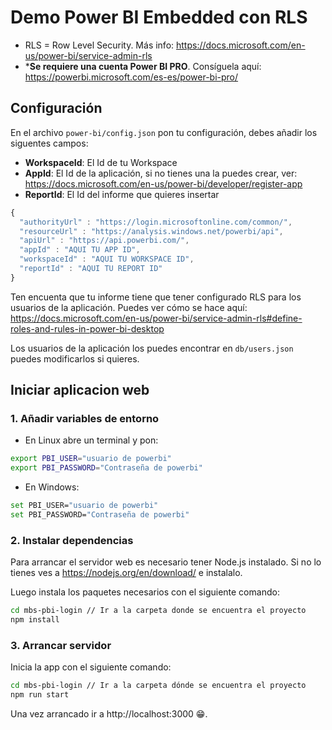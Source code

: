 # Demo Power BI Embedded con RLS
* RLS = Row Level Security. Más info: https://docs.microsoft.com/en-us/power-bi/service-admin-rls
* ***Se requiere una cuenta Power BI PRO**. Consíguela aquí: https://powerbi.microsoft.com/es-es/power-bi-pro/

## Configuración
En el archivo `power-bi/config.json` pon tu configuración, debes añadir los siguentes campos:
* **WorkspaceId**: El Id de tu Workspace
* **AppId**: El Id de la aplicación, si no tienes una la puedes crear, ver: https://docs.microsoft.com/en-us/power-bi/developer/register-app
* **ReportId**: El Id del informe que quieres insertar

```js
{
  "authorityUrl" : "https://login.microsoftonline.com/common/",
  "resourceUrl" : "https://analysis.windows.net/powerbi/api",
  "apiUrl" : "https://api.powerbi.com/",
  "appId" : "AQUI TU APP ID",
  "workspaceId" : "AQUI TU WORKSPACE ID",
  "reportId" : "AQUI TU REPORT ID"
}
```
Ten encuenta que tu informe tiene que tener configurado RLS para los usuarios de la aplicación. Puedes ver cómo se hace aquí: https://docs.microsoft.com/en-us/power-bi/service-admin-rls#define-roles-and-rules-in-power-bi-desktop

Los usuarios de la aplicación los puedes encontrar en `db/users.json` puedes modificarlos si quieres.

## Iniciar aplicacion web

### 1. Añadir variables de entorno
* En Linux abre un terminal y pon:

```bash
export PBI_USER="usuario de powerbi"
export PBI_PASSWORD="Contraseña de powerbi"
```

* En Windows:

```bash
set PBI_USER="usuario de powerbi"
set PBI_PASSWORD="Contraseña de powerbi"
```

### 2. Instalar dependencias

Para arrancar el servidor web es necesario tener Node.js instalado. Si no lo tienes ves a https://nodejs.org/en/download/ e instalalo.

Luego instala los paquetes necesarios con el siguiente comando:
```bash
cd mbs-pbi-login // Ir a la carpeta donde se encuentra el proyecto
npm install
```
### 3. Arrancar servidor

Inicia la app con el siguiente comando:
```bash
cd mbs-pbi-login // Ir a la carpeta dónde se encuentra el proyecto
npm run start
```
Una vez arrancado ir a http://localhost:3000 😁.




